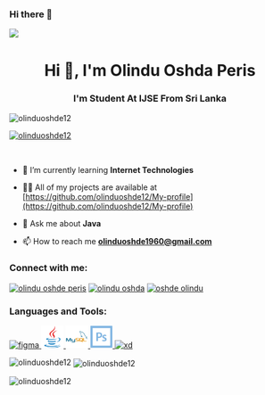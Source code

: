 ### Hi there 👋
<img src ="https://wallpapercave.com/w/wp5132019">
<h1 align="center">Hi 👋, I'm Olindu Oshda Peris</h1>
<h3 align="center">I'm Student At IJSE From Sri Lanka</h3>

<p align="left"> <img src="https://komarev.com/ghpvc/?username=olinduoshde12&label=Profile%20views&color=0e75b6&style=flat" alt="olinduoshde12" /> </p>

<p align="left"> <a href="https://github.com/ryo-ma/github-profile-trophy"><img src="https://github-profile-trophy.vercel.app/?username=olinduoshde12" alt="olinduoshde12" /></a> </p>

<p align="left"> <a href="https://twitter.com/" target="blank"><img src="https://img.shields.io/twitter/follow/?logo=twitter&style=for-the-badge" alt="" /></a> </p>

- 🌱 I’m currently learning **Internet Technologies**

- 👨‍💻 All of my projects are available at [https://github.com/olinduoshde12/My-profile](https://github.com/olinduoshde12/My-profile)

- 💬 Ask me about **Java**

- 📫 How to reach me **olinduoshde1960@gmail.com**

<h3 align="left">Connect with me:</h3>
<p align="left">
<a href="https://linkedin.com/in/olindu oshde peris" target="blank"><img align="center" src="https://raw.githubusercontent.com/rahuldkjain/github-profile-readme-generator/master/src/images/icons/Social/linked-in-alt.svg" alt="olindu oshde peris" height="30" width="40" /></a>
<a href="https://fb.com/olindu oshda" target="blank"><img align="center" src="https://raw.githubusercontent.com/rahuldkjain/github-profile-readme-generator/master/src/images/icons/Social/facebook.svg" alt="olindu oshda" height="30" width="40" /></a>
<a href="https://instagram.com/oshde olindu" target="blank"><img align="center" src="https://raw.githubusercontent.com/rahuldkjain/github-profile-readme-generator/master/src/images/icons/Social/instagram.svg" alt="oshde olindu" height="30" width="40" /></a>
</p>

<h3 align="left">Languages and Tools:</h3>
<p align="left"> <a href="https://www.figma.com/" target="_blank" rel="noreferrer"> <img src="https://www.vectorlogo.zone/logos/figma/figma-icon.svg" alt="figma" width="40" height="40"/> </a> <a href="https://www.java.com" target="_blank" rel="noreferrer"> <img src="https://raw.githubusercontent.com/devicons/devicon/master/icons/java/java-original.svg" alt="java" width="40" height="40"/> </a> <a href="https://www.mysql.com/" target="_blank" rel="noreferrer"> <img src="https://raw.githubusercontent.com/devicons/devicon/master/icons/mysql/mysql-original-wordmark.svg" alt="mysql" width="40" height="40"/> </a> <a href="https://www.photoshop.com/en" target="_blank" rel="noreferrer"> <img src="https://raw.githubusercontent.com/devicons/devicon/master/icons/photoshop/photoshop-line.svg" alt="photoshop" width="40" height="40"/> </a> <a href="https://www.adobe.com/products/xd.html" target="_blank" rel="noreferrer"> <img src="https://cdn.worldvectorlogo.com/logos/adobe-xd.svg" alt="xd" width="40" height="40"/> </a> </p>

<p><img align="left" src="https://github-readme-stats.vercel.app/api/top-langs?username=olinduoshde12&show_icons=true&locale=en&layout=compact" alt="olinduoshde12" /></p>

<p>&nbsp;<img align="center" src="https://github-readme-stats.vercel.app/api?username=olinduoshde12&show_icons=true&locale=en" alt="olinduoshde12" /></p>

<p><img align="center" src="https://github-readme-streak-stats.herokuapp.com/?user=olinduoshde12&" alt="olinduoshde12" /></p>






<!--
**olinduoshde12/olinduoshde12** is a ✨ _special_ ✨ repository because its `README.md` (this file) appears on your GitHub profile.

Here are some ideas to get you started:

- 🔭 I’m currently working on ...
- 🌱 I’m currently learning ...
- 👯 I’m looking to collaborate on ...
- 🤔 I’m looking for help with ...
- 💬 Ask me about ...
- 📫 How to reach me: ...
- 😄 Pronouns: ...
- ⚡ Fun fact: ...
-->
